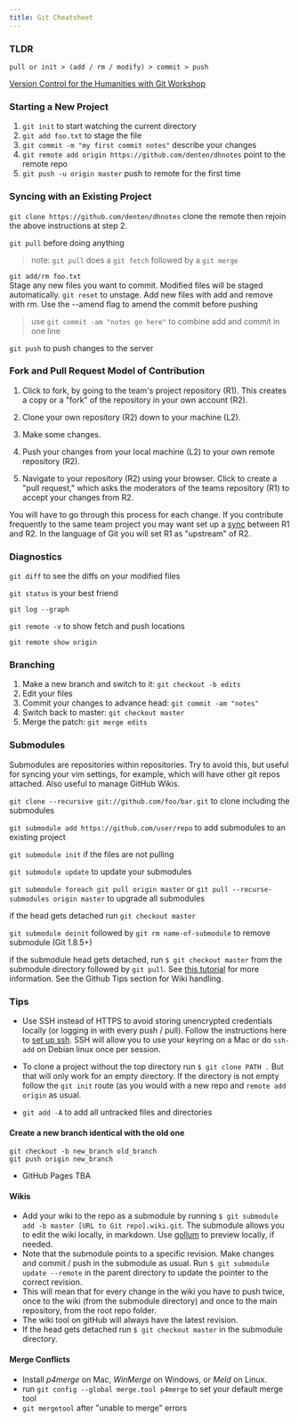 ```yaml
---
title: Git Cheatsheet
---
```


### TLDR
`pull or init > (add / rm / modify) > commit > push`

[Version Control for the Humanities with Git Workshop](https://github.com/xpmethod-workshops/githum)

### Starting a New Project
1. `git init` to start watching the current directory  
2. `git add foo.txt` to stage the file  
3. `git commit -m "my first commit notes"` describe your changes  
4. `git remote add origin https://github.com/denten/dhnotes` point to the
remote repo  
5. `git push -u origin master` push to remote for the first time  
  
### Syncing with an Existing Project
`git clone https://github.com/denten/dhnotes` clone the remote then rejoin the
above instructions at step 2.
 
`git pull` before doing anything
  
> note: `git pull` does a `git fetch` followed by a `git merge`  
  
`git add/rm foo.txt`  
Stage any new files you want to commit. Modified files will be staged
automatically. `git reset` to unstage. Add new files with add and remove with
rm. Use the --amend flag to amend the commit before pushing  

> use `git commit -am "notes go here"` to combine add and commit in one line
  
`git push` to push changes to the server  

### Fork and Pull Request Model of Contribution

1. Click to fork, by going to the team's project repository (R1). This creates
a copy or a "fork" of the repository in your own account (R2).

2. Clone your own repository (R2) down to your machine (L2).

3. Make some changes.

4. Push your changes from your local machine (L2) to your own remote
repository
(R2).

5. Navigate to your repository (R2) using your browser. Click to create a
"pull
request," which asks the moderators of the teams repository (R1) to accept
your
changes from R2.

You will have to go through this process for each change. If you contribute
frequently to the same team project you may want set up a
[sync](https://help.github.com/articles/syncing-a-fork/) between R1 and R2. In
the language of Git you will set R1 as "upstream" of R2.

### Diagnostics
`git diff` to see the diffs on your modified files  
  
`git status` is your best friend  
  
`git log --graph`  
  
`git remote -v` to show fetch and push locations  
  
`git remote show origin`  

### Branching
1. Make a new branch and switch to it: `git checkout -b edits`
2. Edit your files
3. Commit your changes to advance head: `git commit -am "notes"`
4. Switch back to master: `git checkout master`
5. Merge the patch: `git merge edits`

### Submodules
Submodules are repositories within repositories. Try to avoid this, but useful
for syncing your vim settings, for example, which will have other git repos
attached. Also useful to manage GitHub Wikis.  
  
`git clone --recursive git://github.com/foo/bar.git` to clone including the
submodules  
  
`git submodule add https://github.com/user/repo` to add submodules to an
existing project  
  
`git submodule init` if the files are not pulling
  
`git submodule update` to update your submodules  
  
`git submodule foreach git pull origin master` or `git pull
--recurse-submodules origin master` to upgrade all submodules

if the head gets detached run `git checkout master`  

`git submodule deinit` followed by `git rm name-of-submodule` to remove
submodule (Git 1.8.5+)  
  
if the submodule head gets detached, run `$ git checkout master` from the
submodule directory followed by `git pull`. See [this
tutorial](http://web.archive.org/web/20140203045532/http://www.vogella.com/tutorials/Git/article.html)
for more information. See the Github Tips section for Wiki handling.



### Tips

- Use SSH instead of HTTPS to avoid storing unencrypted credentials locally
(or logging in with every push / pull). Follow the instructions here to [set
up ssh](https://help.github.com/articles/generating-ssh-keys). SSH will allow
you to use your keyring on a Mac or do `ssh-add` on Debian linux once per
session.

- To clone a project without the top directory run `$ git clone PATH .` But
that will only work for an empty directory. If the directory is not empty
follow the `git init` route (as you would with a new repo and `remote add
origin` as usual.

- `git add -A` to add all untracked files and directories  

#### Create a new branch identical with the old one

```
git checkout -b new_branch old_branch
git push origin new_branch
```

- GitHub Pages
TBA

#### Wikis
- Add your wiki to the repo as a submodule by running `$ git submodule add -b
master [URL to Git repo].wiki.git`. The submodule allows you to edit the wiki
locally, in markdown. Use [gollum](https://github.com/gollum/gollum) to
preview locally, if needed.
- Note that the submodule points to a specific revision. Make changes and
commit / push in the submodule as usual. Run `$ git submodule update --remote`
in the parent directory to update the pointer to the correct revision.
- This will mean that for every change in the wiki you have to push twice,
once to the wiki (from the submodule directory) and once to the main
repository, from the root repo folder.
- The wiki tool on gitHub will always have the latest revision.
- If the head gets detached run `$ git checkout master` in the submodule
directory.

#### Merge Conflicts

- Install *p4merge* on Mac, *WinMerge* on Windows, or *Meld* on Linux.
- run `git config --global merge.tool p4merge` to set your default merge tool
- `git mergetool` after "unable to merge" errors


